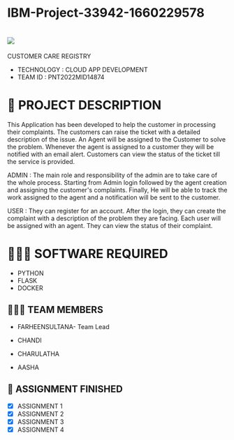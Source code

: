 # IBM-Project-33942-1660229578
<h1 align="fill" >
 <img src="https://github.com/IBM-EPBL/IBM-Project-28262-1660109667/blob/932f4d6dac897ae3ddddd7a50aa3f4f3ea034bb5/purple.png"/>
</h1>

CUSTOMER CARE REGISTRY 
  * TECHNOLOGY : CLOUD APP DEVELOPMENT
  *  TEAM ID : PNT2022MID14874
    
# 📝 PROJECT DESCRIPTION 

This Application has been developed to help the customer in processing their complaints. The customers can raise the ticket with a detailed description of the issue. An Agent will be assigned to the Customer to solve the problem. Whenever the agent is assigned to a customer they will be notified with an email alert. Customers can view the status of the ticket till the service is provided.

ADMIN : The main role and responsibility of the admin are to take care of the whole process. Starting from Admin login followed by the agent creation and assigning the customer's complaints. Finally, He will be able to track the work assigned to the agent and a notification will be sent to the customer.

USER : They can register for an account. After the login, they can create the complaint with a description of the problem they are facing. Each user will be assigned with an agent. They can view the status of their complaint.

# 👨🏻‍💻 SOFTWARE REQUIRED<br />
- PYTHON<br />
- FLASK<br />
- DOCKER<br />

## 🧑🏻‍🦰 TEAM MEMBERS  

  * FARHEENSULTANA- Team Lead
  
  * CHANDI 
  
  * CHARULATHA
  
  * AASHA
  
  
  
## 📒 ASSIGNMENT FINISHED

- [x] ASSIGNMENT 1
- [x] ASSIGNMENT 2
- [x] ASSIGNMENT 3 
- [x] ASSIGNMENT 4
